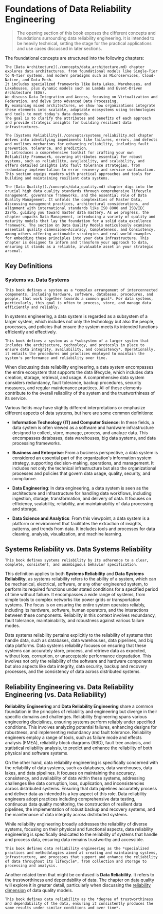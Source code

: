 # Foundations of Data Reliability Engineering
>
> The opening section of this book exposes the different concepts and foundations surrounding data reliability engineering. It is intended to be heavily technical, setting the stage for the practical applications and use cases discussed in later sections.

The foundational concepts are structured into the following chapters:

```admonish tldr title="Data Architecture"
The [Data Architecture](./concepts/data_architecture.md) chapter explores data architectures, from foundational models like Single-Tier to N-Tier systems, and modern paradigms such as Microservices, Cloud-Native, and Data Mesh.
It includes specialized frameworks like Data Lakes, Warehouses, and Lakehouses, plus dynamic models such as Lambda and Event-Driven Architecture (EDA).
We discuss Data Integration and Access, focusing on Virtualization and Federation, and delve into Advanced Data Processing.
By examining mixed architectures, we show how organizations integrate these elements into scalable, adaptable ecosystems using technologies and tools to meet today's data demands.
The goal is to clarify the attributes and benefits of each approach and provide strategic insights for building resilient data infrastructures.
```

```admonish tldr title="Systems Reliability"
The [Systems Reliability](./concepts/systems_reliability.md) chapter delves into identifying impediments like failures, errors, and defects and outlines mechanisms for enhancing reliability, including fault prevention, tolerance, and prediction.
It introduces a comprehensive toolkit for crafting your own Reliability Framework, covering attributes essential for robust systems, such as reliability, availability, and scalability, and offers detailed insights into fault tolerance strategies, from redundancy implementation to error recovery and service continuation.
This section equips readers with practical approaches and tools for building and maintaining resilient data systems.
```

```admonish tldr title="Data Quality"
The [Data Quality](./concepts/data_quality.md) chapter digs into the crucial high data quality standards through comprehensive lifecycle management, governance frameworks, and the essential role of Data Quality Management. It unfolds the complexities of Master Data, discussing management practices, architectural considerations, and alignment with international standards like ISO 8000 and ISO/IEC 22745, guiding you toward master data mastery. As we progress, the chapter unpacks Data Management, introducing a variety of quality and maturity models that lay the foundation for a solid data excellence framework. The section on Data Quality Models meticulously examines essential quality dimensions—Accuracy, Completeness, and Consistency, among others—offering actionable strategies and real-world examples for embedding these principles into your data infrastructure. This chapter is designed to inform and transform your approach to data, ensuring it stands as a reliable, invaluable asset in your strategic arsenal.
```

## Key Definitions

### Systems vs. Data Systems

```admonish tip title="Defining Systems"
This book defines a system as a *complex arrangement of interconnected components, including hardware, software, databases, procedures, and people, that work together towards a common goal*. For data systems, particularly, this goal is often to process, store, and manage data efficiently and reliably.
```

In systems engineering, a data system is regarded as a subsystem of a larger system, which includes not only the technology but also the people, processes, and policies that ensure the system meets its intended functions efficiently and effectively.

```admonish tip title="Defining Data Systems"
This book defines a system as a *subsystem of a larger system that includes the architecture, technology, and protocols in place to ensure data integrity, availability, and consistency*. Operationally, it entails the procedures and practices employed to maintain the system's performance and reliability over time.
```

When discussing data reliability engineering, a data system encompasses the entire ecosystem that supports the data lifecycle, which includes data creation, storage, retrieval, and usage. A comprehensive data system considers redundancy, fault tolerance, backup procedures, security measures, and regular maintenance practices. All of these elements contribute to the overall reliability of the system and the trustworthiness of its service.

Various fields may have slightly different interpretations or emphasize different aspects of data systems, but here are some common definitions:

* **Information Technology (IT) and Computer Science**:
  In these fields, a data system is often viewed as a software and hardware infrastructure designed to collect, store, manage, process, and analyze data. This encompasses databases, data warehouses, big data systems, and data processing frameworks.

* **Business and Enterprise**:
  From a business perspective, a data system is considered an essential part of the organization's information system strategy, supporting decision-making, operations, and management. It includes not only the technical infrastructure but also the organizational processes and policies that govern data usage, quality, security, and compliance.

* **Data Engineering**:
  In data engineering, a data system is seen as the architecture and infrastructure for handling data workflows, including ingestion, storage, transformation, and delivery of data. It focuses on efficiency, scalability, reliability, and maintainability of data processing and storage.

* **Data Science and Analytics**:
  From this viewpoint, a data system is a platform or environment that facilitates the extraction of insights, patterns, and trends from data. It includes tools and processes for data cleaning, analysis, visualization, and machine learning.

## Systems Reliability vs. Data Systems Reliability

```admonish tip title="Defining Systems Reliability"
This book defines systems reliability by its adherence to a clear, complete, consistent, and unambiguous behavior specification.
```

This definition applies to both **Systems Reliability** and **Data Systems Reliability**, as systems reliability refers to the ability of a system, which can be mechanical, electrical, software, or any other engineered system, to perform its required functions under stated conditions for a specified period of time without failure.
It encompasses a wide range of systems, from simple tools to complex networks like power grids or transportation systems.
The focus is on ensuring the entire system operates reliably, including its hardware, software, human operators, and the interactions between these components.
Reliability in this context involves redundancy, fault tolerance, maintainability, and robustness against various failure modes.

Data systems reliability pertains explicitly to the reliability of systems that handle data, such as databases, data warehouses, data pipelines, and big data platforms.
Data systems reliability focuses on ensuring that these systems can accurately store, process, and retrieve data as expected, without loss, corruption, or unacceptable performance degradation.
This involves not only the reliability of the software and hardware components but also aspects like data integrity, data security, backup and recovery processes, and the consistency of data across distributed systems.

## Reliability Engineering vs. Data Reliability Engineering (vs. Data Reliability)

**Reliability Engineering** and **Data Reliability Engineering** share a common foundation in the principles of reliability and engineering but diverge in their specific domains and challenges.
Reliability Engineering spans various engineering disciplines, ensuring systems perform reliably under specified conditions.
This involves analyzing potential failures, enhancing designs for robustness, and implementing redundancy and fault tolerance.
Reliability engineers employ a range of tools, such as failure mode and effects analysis (FMEA), reliability block diagrams (RBD), fault tree analysis, and statistical reliability analysis, to predict and enhance the reliability of both physical and software systems.

On the other hand, data reliability engineering is specifically concerned with the reliability of data systems, such as databases, data warehouses, data lakes, and data pipelines.
It focuses on maintaining the accuracy, consistency, and availability of data within these systems, addressing challenges like data corruption, loss, duplication, and inconsistencies across distributed systems.
Ensuring that data pipelines accurately process and deliver data as intended is a key aspect of this role.
Data reliability engineers adopt practices including comprehensive data testing, continuous data quality monitoring, the construction of resilient data pipelines, the implementation of robust backup and recovery systems, and the maintenance of data integrity across distributed systems.

While reliability engineering broadly addresses the reliability of diverse systems, focusing on their physical and functional aspects, data reliability engineering is specifically dedicated to the reliability of systems that handle and process data, ensuring data remains trustworthy and accessible.

```admonish tip title="Defining Data Reliability Engineering"
This book defines data reliability engineering as the *specialized practices and methodologies aimed at creating and maintaining systems, infrastructure, and processes that support and enhance the reliability of data throughout its lifecycle*, from collection and storage to processing and analysis.
```

Another related term that might be confused is **Data Reliability**. It refers to the trustworthiness and dependability of data. The chapter on [data quality](./concepts/data_quality.md) will explore it in greater detail, particularly when discussing the [reliability dimension](./concepts/data-quality/reliability_dimension.md) of data quality models.

```admonish tip title="Defining Data Reliability"
This book defines data reliability as the *degree of trustworthiness and dependability of the data, ensuring it consistently produces the same results under similar conditions and over time*.
```